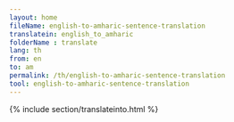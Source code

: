 ```yaml
---
layout: home
fileName: english-to-amharic-sentence-translation
translatein: english_to_amharic
folderName : translate
lang: th
from: en
to: am
permalink: /th/english-to-amharic-sentence-translation
tool: english-to-amharic-sentence-translation
---
```

{% include section/translateinto.html %}    